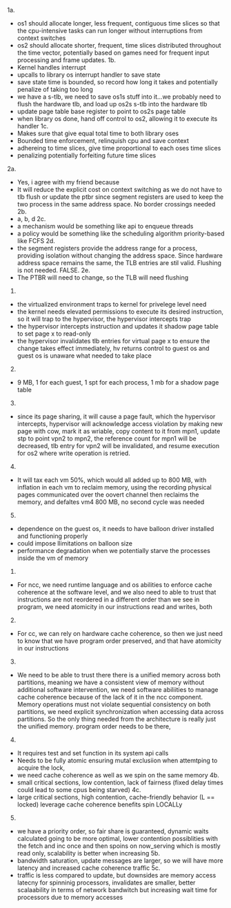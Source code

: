 1a. 
- os1 should allocate longer, less frequent, contiguous time slices so that the cpu-intensive tasks can run longer without interruptions from context switches
- os2 should allocate shorter, frequent, time slices distributed throughout the time vector, potentially based on games need for frequent input processing and frame updates.
1b.
- Kernel handles interrupt
- upcalls to library os interrupt handler to save state
- save state time is bounded, so record how long it takes and potentially penalize of taking too long
- we have a s-tlb, we need to save os1s stuff into it...we probably need to flush the hardware tlb, and load up os2s s-tlb into the hardware tlb
- update page table base register to point to os2s page table
- when library os done, hand off control to os2, allowing it to execute its handler
1c.
- Makes sure that give equal total time to both library oses
- Bounded time enforcement, relinquish cpu and save context
- adhereing to time slices, give time proportional to each oses time slices
- penalizing potentially forfeiting future time slices

2a.
- Yes, i agree with my friend because
- It will reduce the explicit cost on context switching as we do not have to tlb flush or update the ptbr since segment registers are used to keep the two process in the same address space. No border crossings needed
2b.
- a, b, d
2c.
- a mechanism would be something like api to enqueue threads
- a policy would be something like the scheduling algorithm priority-based like FCFS
2d.
-  the segment registers provide the address range for a process, providing isolation without changing the address space. Since hardware address space remains the same, the TLB entries are stil valid. Flushing is not needed. FALSE.
2e.
- The PTBR will need to change, so the TLB will need flushing

1.
- the virtualized environment traps to kernel for privelege level need
- the kernel needs elevated permissions to execute its desired instruction, so it will trap to the hypervisor, the hypervisor intercepts trap
- the hypervisor intercepts instruction and updates it shadow page table to set page x to read-only
- the hypervisor invalidates tlb entries for virtual page x to ensure the change takes effect immediately, hv returns control to guest os and guest os is unaware what needed to take place
2.
- 9 MB, 1 for each guest, 1 spt for each process, 1 mb for a shadow page table
3.
- since its page sharing, it will cause a page fault, which the hypervisor intercepts, hypervisor will acknowledge access violation by making new page with cow, mark it as wriable, copy content to it from mpn1, update stp to point vpn2 to mpn2, the reference count for mpn1 will be decreased, tlb entry for vpn2 will be invalidated, and resume execution for os2 where write operation is retried.
4.
- It will tax each vm 50%, which would all added up to 800 MB, with inflation in each vm to reclaim memory, using the recording physical pages communicated over the oovert channel then reclaims the memory, and defaltes vm4 800 MB, no second cycle was needed
5.
- dependence on the guest os, it needs to have balloon driver installed and functioning properly
- could impose llimitations on balloon size
- performance degradation when we potentially starve the processes inside the vm of memory

1.
- For ncc, we need runtime language and os abilities to enforce cache coherence at the software level, and we also need to able to trust that instructions are not reordered in a different order than we see in program, we need atomicity in our instructions read and writes, both
2.
- For cc, we can rely on hardware cache coherence, so then we just need to know that we have program order preserved, and that have atomicity in our instructions
3.
- We need to be able to trust there there is a unified memory across both partitions, meaning we have a consistent view of memory without additional software intervention, we need software abiliities to manage cache coherence because of the lack of it in the ncc component. Memory operations must not violate sequential consistency on both partitions, we need explicit synchronization when accessing data across partitions. So the only thing needed from the architecture is really just the unified memory. program order needs to be there, 
4.
- It requires test and set function in its system api calls
- Needs to be fully atomic ensuring mutal exclusiion when attemtping to acquire the lock,
- we need cache coherence as well as we spin on the same memory 
4b.
- small critical sections, low contention, lack of fairness (fixed delay times could lead to some cpus being starved)
4c.
- large critical sections, high contention, cache-friendly behavior (L == locked) leverage cache coherence benefits spin LOCALLy
5.
- we have a priority order, so fair share is guaranteed, dynamic waits calculated going to be more optimal, lower contention possiblities with the fetch and inc once and then spoins on now_serving which is mostly read only, scalability is better when increasing 
5b.
- bandwidth saturation, update messages are larger, so we will have more latency and increased cache coherence traffic
5c.
- traffic is less compared to update, but downsides are memory access latecny for spinninig processors, invalidates are smaller, better scalaability in terms of network bandwitch but increasing wait time for processors due to memory accesses